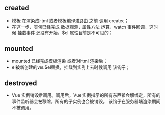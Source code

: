 ## created 
* 模板 在渲染成html 或者模板编译进路由 之前 调用 created；
* 在这一步，实例已经完成 数据观测，属性方法 运算，watch 事件回调，这时候 挂载事件 还没有开始，$el 属性目前是不可见的；
## mounted
* mounted 已经完成模板渲染 或者对html 渲染后；
* el被新创建的vm.$el替换，挂载到实例上去时候调用 该钩子；
## destroyed
 * Vue 实例销毁后调用。调用后，Vue 实例指示的所有东西都会解绑定，所有的事件监听器会被移除，所有的子实例也会被销毁。 该钩子在服务器端渲染期间不被调用。 
## 